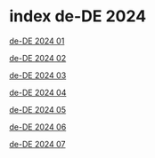 # index de-DE 2024

<a href="./01">de-DE 2024 01</a>

<a href="./02">de-DE 2024 02</a>

<a href="./03">de-DE 2024 03</a>

<a href="./04">de-DE 2024 04</a>

<a href="./05">de-DE 2024 05</a>

<a href="./06">de-DE 2024 06</a>

<a href="./07">de-DE 2024 07</a>
